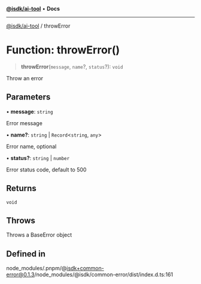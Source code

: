 [**@isdk/ai-tool**](../README.md) • **Docs**

***

[@isdk/ai-tool](../globals.md) / throwError

# Function: throwError()

> **throwError**(`message`, `name`?, `status`?): `void`

Throw an error

## Parameters

• **message**: `string`

Error message

• **name?**: `string` \| `Record`\<`string`, `any`\>

Error name, optional

• **status?**: `string` \| `number`

Error status code, default to 500

## Returns

`void`

## Throws

Throws a BaseError object

## Defined in

node\_modules/.pnpm/@isdk+common-error@0.1.3/node\_modules/@isdk/common-error/dist/index.d.ts:161
